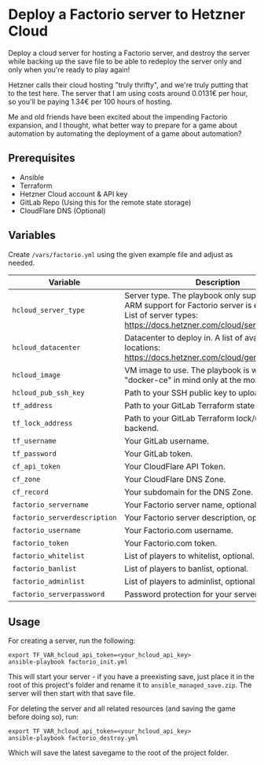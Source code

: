 # Deploy a Factorio server to Hetzner Cloud
Deploy a cloud server for hosting a Factorio server, and destroy the server while backing up the 
save file to be able to redeploy the server only and only when you're ready to play again!

Hetzner calls their cloud hosting "truly thrifty", and we're truly putting that to the test here.
The server that I am using costs around 0.0131€ per hour, so you'll be paying 1.34€ per 100 hours of 
hosting.

Me and old friends have been excited about the impending Factorio expansion, and I thought, what better
way to prepare for a game about automation by automating the deployment of a game about automation?

## Prerequisites
- Ansible
- Terraform
- Hetzner Cloud account & API key
- GitLab Repo (Using this for the remote state storage)
- CloudFlare DNS (Optional)

## Variables
Create `/vars/factorio.yml` using the given example file and adjust as needed.

| Variable | Description | Example |
| -------- | ----------- | ------- |
| `hcloud_server_type` | Server type. The playbook only supports x86, as ARM support for Factorio server is experimental. List of server types: https://docs.hetzner.com/cloud/servers/overview/ | "cx32" |
| `hcloud_datacenter` | Datacenter to deploy in. A list of available locations: https://docs.hetzner.com/cloud/general/locations/ | "fsn1-dc14" |
| `hcloud_image` | VM image to use. The playbook is written with "docker-ce" in mind only at the moment. | "docker-ce" |
| `hcloud_pub_ssh_key` | Path to your SSH public key to upload to the VM. | "~/.ssh/id_rsa.pub" |
| `tf_address` | Path to your GitLab Terraform state backend. | "https://gitlab.com/api/v4/projects/xxxxx/terraform/state/default" |
| `tf_lock_address` | Path to your GitLab Terraform lock/unlock backend. | "https://gitlab.com/api/v4/projects/xxxxxx/terraform/state/default/lock" |
| `tf_username` | Your GitLab username. | <gitlab_username> |
| `tf_password` | Your GitLab token. | "glpat-xxxxxxx" |
| `cf_api_token` | Your CloudFlare API Token. | <cf_token> |
| `cf_zone` | Your CloudFlare DNS Zone. | "example.com" |
| `cf_record` | Your subdomain for the DNS Zone. | "factorio" |
| `factorio_servername` | Your Factorio server name, optional. | "HCloud Factorio Server" |
| `factorio_serverdescription` | Your Factorio server description, optional. | "Thrifty Hetzner Cloud Factorio Server" |
| `factorio_username` | Your Factorio.com username. | <factorio_username> |
| `factorio_token` | Your Factorio.com token. | <factorio_token> |
| `factorio_whitelist` | List of players to whitelist, optional. | ["list","of","players"] |
| `factorio_banlist` | List of players to banlist, optional. | ["list","of","players"] |
| `factorio_adminlist` | List of players to adminlist, optional. | ["list","of","players"] |
| `factorio_serverpassword` | Password protection for your server. | <factorio_server_password> |


## Usage
For creating a server, run the following:
```
export TF_VAR_hcloud_api_token=<your_hcloud_api_key>
ansible-playbook factorio_init.yml
```
This will start your server - if you have a preexisting save, just place it in the root of this project's folder and rename it to `ansible_managed_save.zip`. The server will then start with that save file.

For deleting the server and all related resources (and saving the game before doing so), run:
```
export TF_VAR_hcloud_api_token=<your_hcloud_api_key>
ansible-playbook factorio_destroy.yml
```
Which will save the latest savegame to the root of the project folder.
